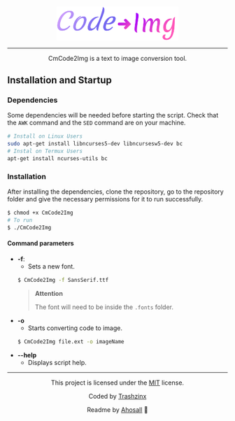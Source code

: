 <div align="center">
  <img src="./assets/logo.png" width="55%"/>
  <hr>
  <p>CmCode2Img is a text to image conversion tool.</p>
</div>
<div>
  <h2>Installation and Startup</h2>
  <h3>Dependencies</h3>
  <p>
    Some dependencies will be needed before starting the script. Check that the <code>AWK</code> command and the <code>SED</code> command are on your machine.
  </p>

  ```bash
  # Install on Linux Users
  sudo apt-get install libncurses5-dev libncursesw5-dev bc
  # Instal on Termux Users
  apt-get install ncurses-utils bc
  ```

  <h3>Installation</h3>
  <p>
    After installing the dependencies, clone the repository, go to the repository folder and give the necessary permissions for it to run successfully.
  </p>

  ```bash
  $ chmod +x CmCode2Img
  # To run
  $ ./CmCode2Img
  ```
  
  <h4>
    Command parameters
  </h4>
  
  - <b>-f</b>:
    - Sets a new font.
    ```bash
    $ CmCode2Img -f SansSerif.ttf
    ```
    > **Attention**
    > 
    > The font will need to be inside the `.fonts` folder.
  - <b>-o</b> 
    - Starts converting code to image.
    ```bash
    $ CmCode2Img file.ext -o imageName
    ```
  - <b>--help</b>
    - Displays script help.
</div>
<hr>
<div align="center">  
  <p>
    This project is licensed under the <a href="LICENSE">MIT</a> license.
  </p>
  <p>
    Coded by <a href="https://github.com/Trashzinx">Trashzinx</a>
  </p>
  <p>
    Readme by <a href="https://github.com/Ahosall">Ahosall</a> 🤍
  </p>
</div>

